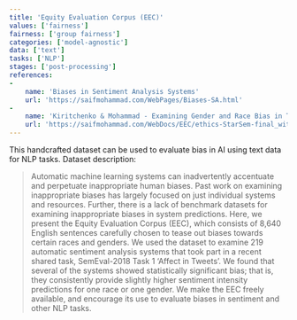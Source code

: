 ```yaml
---
title: 'Equity Evaluation Corpus (EEC)'
values: ['fairness']
fairness: ['group fairness']
categories: ['model-agnostic']
data: ['text']
tasks: ['NLP']
stages: ['post-processing']
references: 
- 
    name: 'Biases in Sentiment Analysis Systems'
    url: 'https://saifmohammad.com/WebPages/Biases-SA.html'
- 
    name: 'Kiritchenko & Mohammad - Examining Gender and Race Bias in Two Hundred Sentiment Analysis Systems'
    url: 'https://saifmohammad.com/WebDocs/EEC/ethics-StarSem-final_with_appendix.pdf'
---
```


This handcrafted dataset can be used to evaluate bias in AI using text data for NLP tasks.
Dataset description:

> Automatic machine learning systems can inadvertently accentuate and perpetuate inappropriate human biases. Past work on examining inappropriate biases has largely focused on just individual systems and resources. Further, there is a lack of benchmark datasets for examining inappropriate biases in system predictions. Here, we present the Equity Evaluation Corpus (EEC), which consists of 8,640 English sentences carefully chosen to tease out biases towards certain races and genders. We used the dataset to examine 219 automatic sentiment analysis systems that took part in a recent shared task, SemEval-2018 Task 1 ‘Affect in Tweets’. We found that several of the systems showed statistically significant bias; that is, they consistently provide slightly higher sentiment intensity predictions for one race or one gender. We make the EEC freely available, and encourage its use to evaluate biases in sentiment and other NLP tasks.
